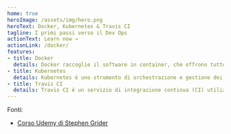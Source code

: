 ```yaml
---
home: true
heroImage: /assets/img/hero.png
heroText: Docker, Kubernetes & Travis CI
tagline: I primi passi verso il Dev Ops
actionText: Learn now →
actionLink: /docker/
features:
- title: Docker
  details: Docker raccoglie il software in container, che offrono tutto il necessario per la loro corretta esecuzione, incluse librerie, strumenti di sistema, codice e runtime.
- title: Kubernetes
  details: Kubernetes è uno strumento di orchestrazione e gestione dei container. È ideale per tutti i business che hanno bisogno di una soluzione in HA (Alta Disponibilità) e garantisce la continuità del servizio con SLA prossimi al 100%.
- title: Travis CI
  details: Travis CI è un servizio di integrazione continua (CI) utilizzato per creare e testare progetti software
---
```

Fonti:<br>
- [Corso Udemy di Stephen Grider](https://www.udemy.com/course/docker-and-kubernetes-the-complete-guide/)
